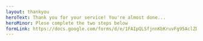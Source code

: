 ```yaml
---
layout: thankyou
heroText: Thank you for your service! You're almost done...
heroMinor: Plese complete the two steps below
formLink: https://docs.google.com/forms/d/e/1FAIpQLSfjnnKbKruvFg95AclZDFG-PJSonyHz8MVz3QMXRCyezm-kag/viewform?c=0&w=1
---
```

